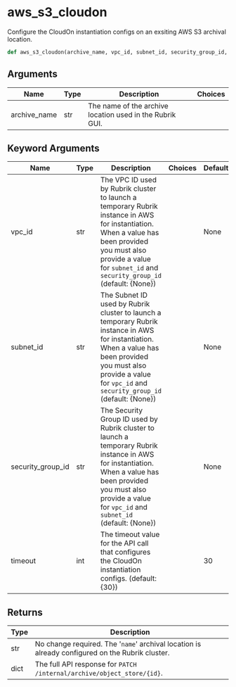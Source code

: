 # aws_s3_cloudon

Configure the CloudOn instantiation configs on an exsiting AWS S3 archival location.
```py
def aws_s3_cloudon(archive_name, vpc_id, subnet_id, security_group_id, timeout=30)
```

## Arguments
| Name        | Type | Description                                                                 | Choices |
|-------------|------|-----------------------------------------------------------------------------|---------|
| archive_name  | str  | The name of the archive location used in the Rubrik GUI. |         |
## Keyword Arguments
| Name        | Type | Description                                                                 | Choices | Default |
|-------------|------|-----------------------------------------------------------------------------|---------|---------|
| vpc_id  | str  | The VPC ID used by Rubrik cluster to launch a temporary Rubrik instance in AWS for instantiation. When a value has been provided you must also provide a value for `subnet_id` and `security_group_id` (default: {None}) |         |    None     |
| subnet_id  | str  | The Subnet ID used by Rubrik cluster to launch a temporary Rubrik instance in AWS for instantiation. When a value has been provided you must also provide a value for `vpc_id` and `security_group_id` (default: {None}) |         |    None     |
| security_group_id  | str  | The Security Group ID used by Rubrik cluster to launch a temporary Rubrik instance in AWS for instantiation. When a value has been provided you must also provide a value for `vpc_id` and `subnet_id` (default: {None}) |         |    None     |
| timeout  | int  | The timeout value for the API call that configures the CloudOn instantiation configs. (default: {30}) |         |    30     |

## Returns
| Type | Description                                                                                   |
|------|-----------------------------------------------------------------------------------------------|
| str  | No change required. The '`name`' archival location is already configured on the Rubrik cluster. |
| dict  | The full API response for `PATCH /internal/archive/object_store/{id}`. |
